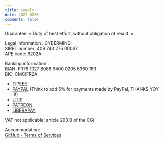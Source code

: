 ```yaml
---
title: Legals
date: 2022-0220
comments: false
---
```


Guarantee: « Duty of best effort, without obligation of result. »

Legal information : CYBERMIND \
SIRET number: 409 743 275 00037 \
APE code: 6202A

Banking information : \
IBAN: FR76 1027 8088 9400 0205 6360 163 \
BIC: CMCIFR2A

* [TIPEEE](https://fr.tipeee.com/cybermind/)
* [PAYPAL](HTTPS://PAYPAL.ME/KERMA) (Think to add 5% for payments made by PayPal, THANKS YOY !!!)
* [UTIP](https://www.utip.io/CyberMind/)
* [PATREON](https://patreon.com/cybermind)
* [LIBERAPAY](https://liberapay.com/CyberMind/)

VAT not applicable: article 293 B of the CGI.

Accommodation: \
[GitHub - Terms of Services](https://docs.github.com/en/github/site-policy/github-terms-of-service#h-additional-terms-for-github-pages) 
